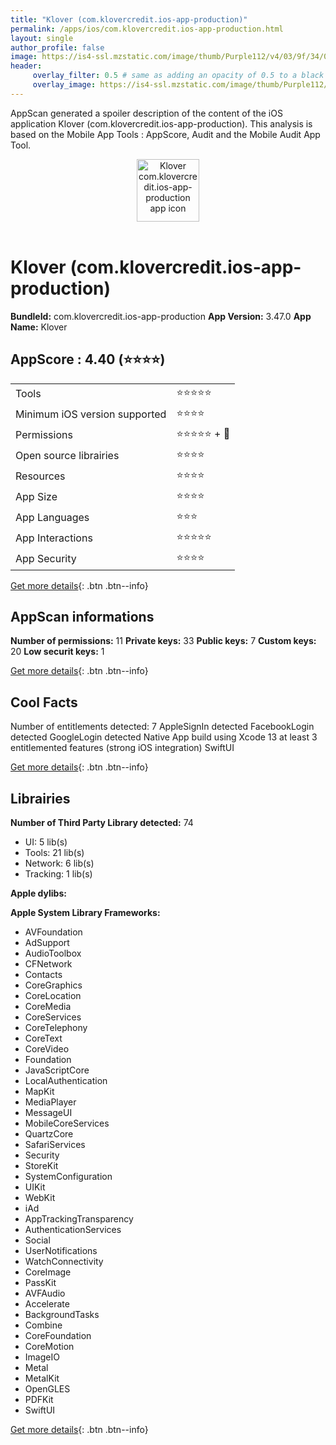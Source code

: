 ```yaml
---
title: "Klover (com.klovercredit.ios-app-production)"
permalink: /apps/ios/com.klovercredit.ios-app-production.html
layout: single
author_profile: false
image: https://is4-ssl.mzstatic.com/image/thumb/Purple112/v4/03/9f/34/039f34c9-066d-efbd-6feb-6cbf854dd953/AppIcon-0-1x_U007emarketing-0-0-0-7-0-0-sRGB-85-220.png/512x512bb.jpg
header: 
     overlay_filter: 0.5 # same as adding an opacity of 0.5 to a black background
     overlay_image: https://is4-ssl.mzstatic.com/image/thumb/Purple112/v4/03/9f/34/039f34c9-066d-efbd-6feb-6cbf854dd953/AppIcon-0-1x_U007emarketing-0-0-0-7-0-0-sRGB-85-220.png/512x512bb.jpg
---
```

AppScan generated a spoiler description of the content of the iOS application Klover (com.klovercredit.ios-app-production). This analysis is based on the Mobile App Tools : AppScore, Audit and the Mobile Audit App Tool.

  
  
<div style="text-align: center;"><img src="https://is4-ssl.mzstatic.com/image/thumb/Purple112/v4/03/9f/34/039f34c9-066d-efbd-6feb-6cbf854dd953/AppIcon-0-1x_U007emarketing-0-0-0-7-0-0-sRGB-85-220.png/512x512bb.jpg" width="100" height="100" alt="Klover com.klovercredit.ios-app-production app icon"></div></br>
  
# Klover (com.klovercredit.ios-app-production)

**BundleId:** com.klovercredit.ios-app-production
**App Version:** 3.47.0
**App Name:** Klover


## AppScore : 4.40 (⭐️⭐️⭐️⭐️) 

<table>
<tr><td> Tools </td><td> ⭐️⭐️⭐️⭐️⭐️ </td></tr>
<tr><td> Minimum iOS version supported </td><td> ⭐️⭐️⭐️⭐️ </td></tr>
<tr><td> Permissions </td><td> ⭐️⭐️⭐️⭐️⭐️ + 🌟 </td></tr>
<tr><td> Open source librairies </td><td> ⭐️⭐️⭐️⭐️ </td></tr>
<tr><td> Resources </td><td> ⭐️⭐️⭐️⭐️ </td></tr>
<tr><td> App Size </td><td> ⭐️⭐️⭐️⭐️ </td></tr>
<tr><td> App Languages </td><td> ⭐️⭐️⭐️ </td></tr>
<tr><td> App Interactions </td><td> ⭐️⭐️⭐️⭐️⭐️ </td></tr>
<tr><td> App Security </td><td> ⭐️⭐️⭐️⭐️ </td></tr>
</table>

[Get more details](/pricing.html){: .btn .btn--info}  
  
## AppScan informations 

**Number of permissions:** 11
**Private keys:** 33
**Public keys:** 7
**Custom keys:** 20
**Low securit keys:** 1
  
[Get more details](/pricing.html){: .btn .btn--info}

## Cool Facts

Number of entitlements detected: 7
AppleSignIn detected
FacebookLogin detected
GoogleLogin detected
Native App
build using Xcode 13
at least 3 entitlemented features (strong iOS integration)
SwiftUI
  
[Get more details](/pricing.html){: .btn .btn--info}

## Librairies 
**Number of Third Party Library detected:** 74
- UI: 5 lib(s)
- Tools: 21 lib(s)
- Network: 6 lib(s)
- Tracking: 1 lib(s)

**Apple dylibs:**


**Apple System Library Frameworks:**
- AVFoundation
- AdSupport
- AudioToolbox
- CFNetwork
- Contacts
- CoreGraphics
- CoreLocation
- CoreMedia
- CoreServices
- CoreTelephony
- CoreText
- CoreVideo
- Foundation
- JavaScriptCore
- LocalAuthentication
- MapKit
- MediaPlayer
- MessageUI
- MobileCoreServices
- QuartzCore
- SafariServices
- Security
- StoreKit
- SystemConfiguration
- UIKit
- WebKit
- iAd
- AppTrackingTransparency
- AuthenticationServices
- Social
- UserNotifications
- WatchConnectivity
- CoreImage
- PassKit
- AVFAudio
- Accelerate
- BackgroundTasks
- Combine
- CoreFoundation
- CoreMotion
- ImageIO
- Metal
- MetalKit
- OpenGLES
- PDFKit
- SwiftUI


  
[Get more details](/pricing.html){: .btn .btn--info}

